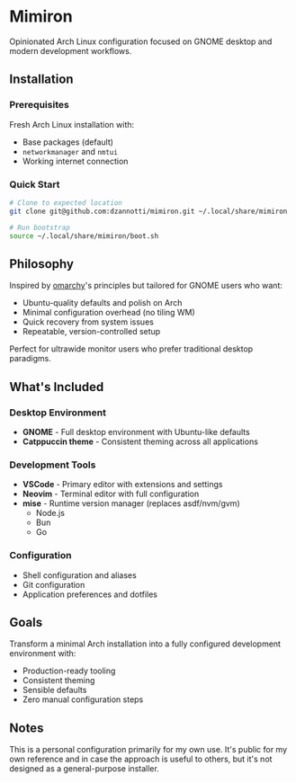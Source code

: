 # Mimiron

Opinionated Arch Linux configuration focused on GNOME desktop and modern development workflows.

## Installation

### Prerequisites
Fresh Arch Linux installation with:
- Base packages (default)
- `networkmanager` and `nmtui`
- Working internet connection

### Quick Start

```bash
# Clone to expected location
git clone git@github.com:dzannotti/mimiron.git ~/.local/share/mimiron

# Run bootstrap
source ~/.local/share/mimiron/boot.sh
```

## Philosophy

Inspired by [omarchy](https://github.com/basecamp/omarchy)'s principles but tailored for GNOME users who want:
- Ubuntu-quality defaults and polish on Arch
- Minimal configuration overhead (no tiling WM)
- Quick recovery from system issues
- Repeatable, version-controlled setup

Perfect for ultrawide monitor users who prefer traditional desktop paradigms.

## What's Included

### Desktop Environment
- **GNOME** - Full desktop environment with Ubuntu-like defaults
- **Catppuccin theme** - Consistent theming across all applications

### Development Tools
- **VSCode** - Primary editor with extensions and settings
- **Neovim** - Terminal editor with full configuration
- **mise** - Runtime version manager (replaces asdf/nvm/gvm)
  - Node.js
  - Bun
  - Go

### Configuration
- Shell configuration and aliases
- Git configuration
- Application preferences and dotfiles

## Goals

Transform a minimal Arch installation into a fully configured development environment with:
- Production-ready tooling
- Consistent theming
- Sensible defaults
- Zero manual configuration steps

## Notes

This is a personal configuration primarily for my own use. It's public for my own reference and in case the approach is useful to others, but it's not designed as a general-purpose installer.

